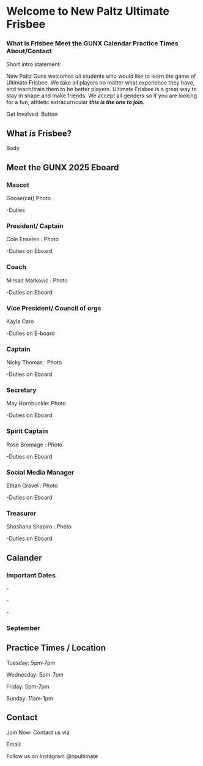# Welcome to New Paltz Ultimate Frisbee 

### **What is Frisbee   Meet the GUNX   Calendar   Practice Times   About/Contact** 

Short intro statement: 

 New Paltz Gunx welcomes _all_ students who would like to learn the game of Ultimate Frisbee. We take all players no matter what experience they have, and teach/train them to be better players. Ultimate Frisbee is a great way to stay in shape and make friends. We accept all genders so if you are looking for a fun, athletic extracurricular **_this is the one to join._** 

Get Involved: Button 

## What _is_ Frisbee? 


  

Body 


## Meet the GUNX 2025 Eboard 

### Mascot  

Goose(cat) Photo 

-Duties 


### President/ Captain 

Cole Enselen : Photo 

-Duties on Eboard 


### Coach 

Mirsad Markovic : Photo 

-Duties on Eboard 


### Vice President/ Council of orgs 

Kayla Caro 

-Duties on E-board 


### Captain 

Nicky Thomas : Photo 

-Duties on Eboard 


### Secretary 

May Hornbuckle: Photo 

-Duties on Eboard 


### Spirit Captain 

Rose Bromage : Photo 

-Duties on Eboard 


### Social Media Manager 

Ethan Gravel : Photo 

-Duties on Eboard 


### Treasurer

Shoshana Shapiro : Photo 

-Duties on Eboard 


  

## **Calander** 

### Important Dates 

\- 

\- 

\- 

### September   


  

## **Practice Times / Location** 

Tuesday: 5pm-7pm 

Wednesday: 5pm-7pm 

Friday: 5pm-7pm 

Sunday: 11am-1pm 

##   

## **Contact** 

Join Now: Contact us via 

Email:  

Follow us on Instagram @npultimate 


 

 

